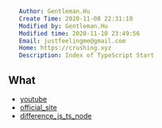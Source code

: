 ```yaml
   Author: Gentleman.Hu
   Create Time: 2020-11-08 22:31:10
   Modified by: Gentleman.Hu
   Modified time: 2020-11-10 23:49:56
   Email: justfeelingme@gmail.com
   Home: https://crushing.xyz
   Description: Index of TypeScript Start
```

## What

- [youtube](https://www.youtube.com/watch?v=BwuLxPH8IDs)
- [official_site](https://www.typescriptlang.org/docs)
- [difference_js_ts_node](https://stackshare.io/stackups/nodejs-vs-typescript-vs-javascript)

